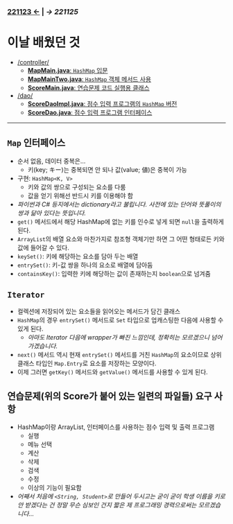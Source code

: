 ﻿### [221123 ←](/221011-_JAVA/221123) | _→ 221125_<!--(/221011-_JAVA/221125/)-->

# 이날 배웠던 것

- [/controller/](/221011-_JAVA/221124/javastudy/controller/)
    - [**MapMain.java**: `HashMap` 입문](/221011-_JAVA/221124/javastudy/controller/MapMain.java)
    - [**MapMainTwo.java**: `HashMap` 객체 메서드 사용](/221011-_JAVA/221124/javastudy/controller/MapMainTwo.java)
    - [**ScoreMain.java**: 연습문제 코드 실행용 클래스](/221011-_JAVA/221124/javastudy/controller/ScoreMain.java)
- [/dao/](/221011-_JAVA/221124/javastudy/dao/)
    - [**ScoreDaoImpl.java**: 점수 입력 프로그램의 `HashMap` 버전](/221011-_JAVA/221124/javastudy/dao/ScoreDaoImpl.java)
    - [**ScoreDao.java**: 점수 입력 프로그램 인터페이스](/221011-_JAVA/221124/javastudy/dao/ScoreDao.java)

---

## `Map` 인터페이스

- 순서 없음, 데이터 중복은...
    - 키(key; キー)는 중복되면 안 되나 값(value; 値)은 중복이 가능
- 구현: `HashMap<K, V>`
    - 키와 값의 쌍으로 구성되는 요소를 다룸
    - 값을 얻기 위해선 반드시 키를 이용해야 함
- _파이썬과 C# 등지에서는 dictionary라고 불립니다. 사전에 있는 단어와 뜻풀이의 쌍과 닮아 있다는 뜻입니다._
- `get()` 메서드에서 해당 HashMap에 없는 키를 인수로 넣게 되면 `null`을 출력하게 된다.
- `ArrayList`의 배열 요소와 마찬가지로 참조형 객체기만 하면 그 어떤 형태로든 키와 값에 들어갈 수 있다.
- `keySet()`: 키에 해당하는 요소를 담아 두는 배열
- `entrySet()`: 키-값 쌍을 하나의 요소로 배열에 담아둠
- `containsKey()`: 입력한 키에 해당하는 값이 존재하는지 `boolean`으로 넘겨줌

## `Iterator`

- 컬렉션에 저장되어 있는 요소들을 읽어오는 메서드가 담긴 클래스
- `HashMap`의 경우 `entrySet()` 메서드로 `Set` 타입으로 업캐스팅한 다음에 사용할 수 있게 된다.
    - _아마도 Iterator 다음에 wrapper가 빠진 느낌인데, 정확히는 모르겠으니 넘어가겠습니다._
- `next()` 메서드 역시 현재 `entrySet()` 메서드를 거친 `HashMap`의 요소이므로 상위 클래스 타입인 `Map.Entry`로 요소를 저장하는 모양이다.
- 이제 그러면 `getKey()` 메서드와 `getValue()` 메서드를 사용할 수 있게 된다.

## 연습문제(위의 Score가 붙어 있는 일련의 파일들) 요구 사항

- HashMap이랑 ArrayList, 인터페이스를 사용하는 점수 입력 및 출력 프로그램
    - 실행
    - 메뉴 선택
    - 계산
    - 삭제
    - 검색
    - 수정
    - 이상의 기능이 필요함
- _어째서 처음에 `<String, Student>`로 만들어 두시고는 굳이 굳이 학생 이름을 키로 안 받겠다는 건 정말 무슨 심보인 건지 짧은 제 프로그래밍 경력으로써는 모르겠습니다..._
